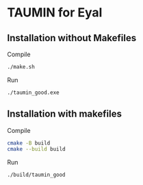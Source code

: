 # TAUMIN for Eyal

## Installation without Makefiles

Compile
```bash
./make.sh
```

Run
```bash
./taumin_good.exe
```

## Installation with makefiles

Compile
```bash
cmake -B build
cmake --build build
``` 

Run
```bash
./build/taumin_good
```
